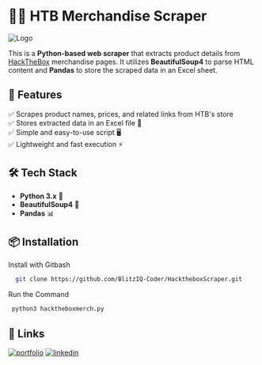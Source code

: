 
# 🕵️‍♂️ HTB Merchandise Scraper  

![Logo](https://media0.giphy.com/media/v1.Y2lkPTc5MGI3NjExZzB3Y3J0MGp1Nzloa2k5dTN1MDVvY2ZibWNsZWdhaHgxYmx4ZHAzaCZlcD12MV9pbnRlcm5hbF9naWZfYnlfaWQmY3Q9cw/V9OsQgyaVeJ9Rxf0jH/200.gif)

This is a **Python-based web scraper** that extracts product details from [HackTheBox](https://hackthebox.store/collections) merchandise pages. It utilizes **BeautifulSoup4** to parse HTML content and **Pandas** to store the scraped data in an Excel sheet.

## 🚀 Features  
✅ Scrapes product names, prices, and related links from HTB's store  
✅ Stores extracted data in an Excel file 📂  
✅ Simple and easy-to-use script 🖥️  
✅ Lightweight and fast execution ⚡ 

## 🛠️ Tech Stack  
- **Python 3.x** 🐍  
- **BeautifulSoup4** 🌿  
- **Pandas** 📊  
## 📦 Installation  

Install with Gitbash

```bash
  git clone https://github.com/BlitzIQ-Coder/HacktheboxScraper.git
```
Run the Command

```bash
 python3 hacktheboxmerch.py
```
    
## 🔗 Links
[![portfolio](https://img.shields.io/badge/my_portfolio-000?style=for-the-badge&logo=ko-fi&logoColor=white)](https://johnsonjoy.vercel.app)
[![linkedin](https://img.shields.io/badge/linkedin-0A66C2?style=for-the-badge&logo=linkedin&logoColor=white)](https://www.linkedin.com/in/johnsonjoycs)

